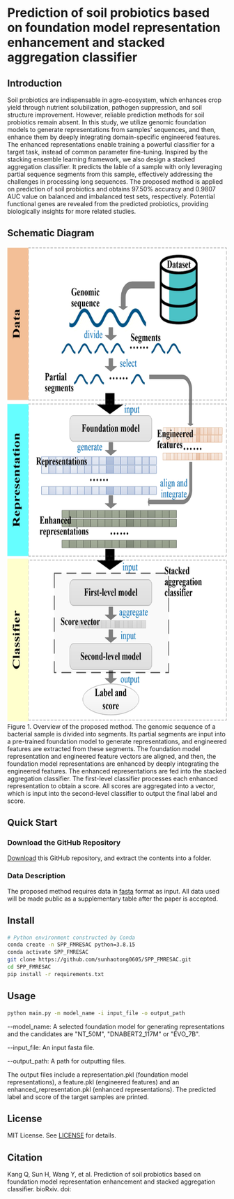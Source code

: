 # Prediction of soil probiotics based on foundation model representation enhancement and stacked aggregation classifier

## Introduction
Soil probiotics are indispensable in agro-ecosystem, which enhances crop yield through nutrient solubilization, pathogen suppression, and soil structure improvement. However, reliable prediction methods for soil probiotics remain absent. In this study, we utilize genomic foundation models to generate representations from samples’ sequences, and then, enhance them by deeply integrating domain-specific engineered features. The enhanced representations enable training a powerful classifier for a target task, instead of common parameter fine-tuning. Inspired by the stacking ensemble learning framework, we also design a stacked aggregation classifier. It predicts the lable of a sample with only leveraging partial sequence segments from this sample, effectively addressing the challenges in processing long sequences. The proposed method is applied on prediction of soil probiotics and obtains 97.50% accuracy and 0.9807 AUC value on balanced and imbalanced test sets, respectively. Potential functional genes are revealed from the predicted probiotics, providing biologically insights for more related studies.

## Schematic Diagram
<div style="text-align: center;">
    <img src="img/fig1.jpg" alt="fig1" width="740" height="1088">
</div>
Figure 1. Overview of the proposed method. The genomic sequence of a bacterial sample is divided into segments. Its partial segments are input into a pre-trained foundation model to generate representations, and engineered features are extracted from these segments. The foundation model representation and engineered feature vectors are aligned, and then, the foundation model representations are enhanced by deeply integrating the engineered features. The enhanced representations are fed into the stacked aggregation classifier. The first-level classifier processes each enhanced representation to obtain a score. All scores are aggregated into a vector, which is input into the second-level classifier to output the final label and score.

## Quick Start

### Download the GitHub Repository
[Download](https://github.com/sunhaotong0605/SPP_FMRESAC/archive/refs/heads/main.zip) this GitHub repository, and extract the contents into a folder.

### Data Description
The proposed method requires data in [fasta](https://www.ncbi.nlm.nih.gov/genbank/fastaformat/) format as input. All data used will be made public as a supplementary table after the paper is accepted.

## Install
```bash
# Python environment constructed by Conda
conda create -n SPP_FMRESAC python=3.8.15
conda activate SPP_FMRESAC
git clone https://github.com/sunhaotong0605/SPP_FMRESAC.git
cd SPP_FMRESAC
pip install -r requirements.txt
```
## Usage
```bash
python main.py -m model_name -i input_file -o output_path
```
--model_name: A selected foundation model for generating representations and the candidates are "NT_50M", "DNABERT2_117M" or "EVO_7B".

--input_file: An input fasta file.

--output_path: A path for outputting files.

The output files include a representation.pkl (foundation model representations), a feature.pkl (engineered features) and an enhanced_representation.pkl (enhanced representations). The predicted label and score of the target samples are printed.

## License
MIT License. See [LICENSE](LICENSE.txt) for details.

## Citation
Kang Q, Sun H, Wang Y, et al. Prediction of soil probiotics based on foundation model representation enhancement and stacked aggregation classifier. bioRxiv. doi:

